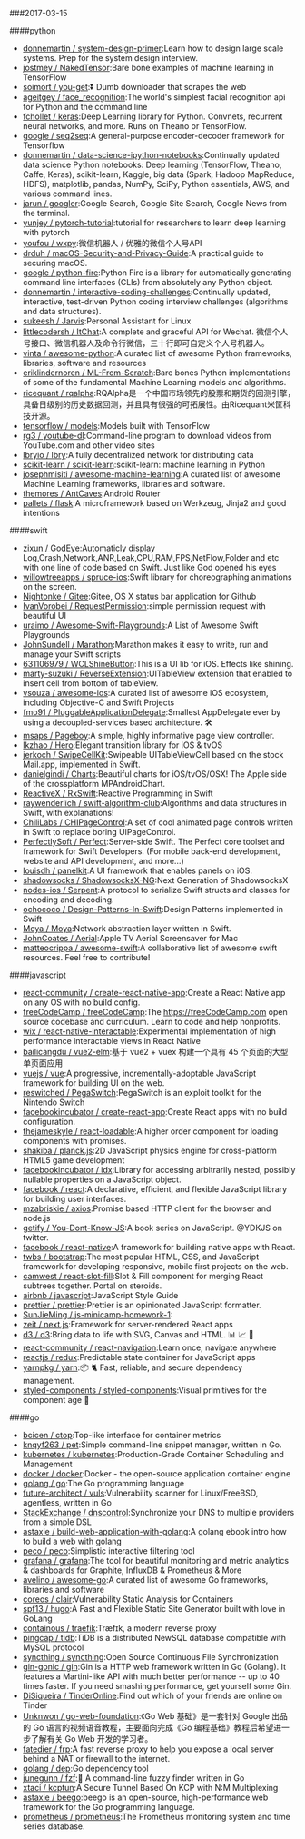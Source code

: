 ###2017-03-15

####python
* [donnemartin / system-design-primer](https://github.com/donnemartin/system-design-primer):Learn how to design large scale systems. Prep for the system design interview.
* [jostmey / NakedTensor](https://github.com/jostmey/NakedTensor):Bare bone examples of machine learning in TensorFlow
* [soimort / you-get](https://github.com/soimort/you-get):⏬ Dumb downloader that scrapes the web
* [ageitgey / face_recognition](https://github.com/ageitgey/face_recognition):The world's simplest facial recognition api for Python and the command line
* [fchollet / keras](https://github.com/fchollet/keras):Deep Learning library for Python. Convnets, recurrent neural networks, and more. Runs on Theano or TensorFlow.
* [google / seq2seq](https://github.com/google/seq2seq):A general-purpose encoder-decoder framework for Tensorflow
* [donnemartin / data-science-ipython-notebooks](https://github.com/donnemartin/data-science-ipython-notebooks):Continually updated data science Python notebooks: Deep learning (TensorFlow, Theano, Caffe, Keras), scikit-learn, Kaggle, big data (Spark, Hadoop MapReduce, HDFS), matplotlib, pandas, NumPy, SciPy, Python essentials, AWS, and various command lines.
* [jarun / googler](https://github.com/jarun/googler):Google Search, Google Site Search, Google News from the terminal.
* [yunjey / pytorch-tutorial](https://github.com/yunjey/pytorch-tutorial):tutorial for researchers to learn deep learning with pytorch
* [youfou / wxpy](https://github.com/youfou/wxpy):微信机器人 / 优雅的微信个人号API
* [drduh / macOS-Security-and-Privacy-Guide](https://github.com/drduh/macOS-Security-and-Privacy-Guide):A practical guide to securing macOS.
* [google / python-fire](https://github.com/google/python-fire):Python Fire is a library for automatically generating command line interfaces (CLIs) from absolutely any Python object.
* [donnemartin / interactive-coding-challenges](https://github.com/donnemartin/interactive-coding-challenges):Continually updated, interactive, test-driven Python coding interview challenges (algorithms and data structures).
* [sukeesh / Jarvis](https://github.com/sukeesh/Jarvis):Personal Assistant for Linux
* [littlecodersh / ItChat](https://github.com/littlecodersh/ItChat):A complete and graceful API for Wechat. 微信个人号接口、微信机器人及命令行微信，三十行即可自定义个人号机器人。
* [vinta / awesome-python](https://github.com/vinta/awesome-python):A curated list of awesome Python frameworks, libraries, software and resources
* [eriklindernoren / ML-From-Scratch](https://github.com/eriklindernoren/ML-From-Scratch):Bare bones Python implementations of some of the fundamental Machine Learning models and algorithms.
* [ricequant / rqalpha](https://github.com/ricequant/rqalpha):RQAlpha是一个中国市场领先的股票和期货的回测引擎，具备日级别的历史数据回测，并且具有很强的可拓展性。由Ricequant米筐科技开源。
* [tensorflow / models](https://github.com/tensorflow/models):Models built with TensorFlow
* [rg3 / youtube-dl](https://github.com/rg3/youtube-dl):Command-line program to download videos from YouTube.com and other video sites
* [lbryio / lbry](https://github.com/lbryio/lbry):A fully decentralized network for distributing data
* [scikit-learn / scikit-learn](https://github.com/scikit-learn/scikit-learn):scikit-learn: machine learning in Python
* [josephmisiti / awesome-machine-learning](https://github.com/josephmisiti/awesome-machine-learning):A curated list of awesome Machine Learning frameworks, libraries and software.
* [themores / AntCaves](https://github.com/themores/AntCaves):Android Router
* [pallets / flask](https://github.com/pallets/flask):A microframework based on Werkzeug, Jinja2 and good intentions

####swift
* [zixun / GodEye](https://github.com/zixun/GodEye):Automaticly display Log,Crash,Network,ANR,Leak,CPU,RAM,FPS,NetFlow,Folder and etc with one line of code based on Swift. Just like God opened his eyes
* [willowtreeapps / spruce-ios](https://github.com/willowtreeapps/spruce-ios):Swift library for choreographing animations on the screen.
* [Nightonke / Gitee](https://github.com/Nightonke/Gitee):Gitee, OS X status bar application for Github
* [IvanVorobei / RequestPermission](https://github.com/IvanVorobei/RequestPermission):simple permission request with beautiful UI
* [uraimo / Awesome-Swift-Playgrounds](https://github.com/uraimo/Awesome-Swift-Playgrounds):A List of Awesome Swift Playgrounds
* [JohnSundell / Marathon](https://github.com/JohnSundell/Marathon):Marathon makes it easy to write, run and manage your Swift scripts
* [631106979 / WCLShineButton](https://github.com/631106979/WCLShineButton):This is a UI lib for iOS. Effects like shining.
* [marty-suzuki / ReverseExtension](https://github.com/marty-suzuki/ReverseExtension):UITableView extension that enabled to insert cell from bottom of tableView.
* [vsouza / awesome-ios](https://github.com/vsouza/awesome-ios):A curated list of awesome iOS ecosystem, including Objective-C and Swift Projects
* [fmo91 / PluggableApplicationDelegate](https://github.com/fmo91/PluggableApplicationDelegate):Smallest AppDelegate ever by using a decoupled-services based architecture. 🛠
* [msaps / Pageboy](https://github.com/msaps/Pageboy):A simple, highly informative page view controller.
* [lkzhao / Hero](https://github.com/lkzhao/Hero):Elegant transition library for iOS & tvOS
* [jerkoch / SwipeCellKit](https://github.com/jerkoch/SwipeCellKit):Swipeable UITableViewCell based on the stock Mail.app, implemented in Swift.
* [danielgindi / Charts](https://github.com/danielgindi/Charts):Beautiful charts for iOS/tvOS/OSX! The Apple side of the crossplatform MPAndroidChart.
* [ReactiveX / RxSwift](https://github.com/ReactiveX/RxSwift):Reactive Programming in Swift
* [raywenderlich / swift-algorithm-club](https://github.com/raywenderlich/swift-algorithm-club):Algorithms and data structures in Swift, with explanations!
* [ChiliLabs / CHIPageControl](https://github.com/ChiliLabs/CHIPageControl):A set of cool animated page controls written in Swift to replace boring UIPageControl.
* [PerfectlySoft / Perfect](https://github.com/PerfectlySoft/Perfect):Server-side Swift. The Perfect core toolset and framework for Swift Developers. (For mobile back-end development, website and API development, and more…)
* [louisdh / panelkit](https://github.com/louisdh/panelkit):A UI framework that enables panels on iOS.
* [shadowsocks / ShadowsocksX-NG](https://github.com/shadowsocks/ShadowsocksX-NG):Next Generation of ShadowsocksX
* [nodes-ios / Serpent](https://github.com/nodes-ios/Serpent):A protocol to serialize Swift structs and classes for encoding and decoding.
* [ochococo / Design-Patterns-In-Swift](https://github.com/ochococo/Design-Patterns-In-Swift):Design Patterns implemented in Swift
* [Moya / Moya](https://github.com/Moya/Moya):Network abstraction layer written in Swift.
* [JohnCoates / Aerial](https://github.com/JohnCoates/Aerial):Apple TV Aerial Screensaver for Mac
* [matteocrippa / awesome-swift](https://github.com/matteocrippa/awesome-swift):A collaborative list of awesome swift resources. Feel free to contribute!

####javascript
* [react-community / create-react-native-app](https://github.com/react-community/create-react-native-app):Create a React Native app on any OS with no build config.
* [freeCodeCamp / freeCodeCamp](https://github.com/freeCodeCamp/freeCodeCamp):The https://freeCodeCamp.com open source codebase and curriculum. Learn to code and help nonprofits.
* [wix / react-native-interactable](https://github.com/wix/react-native-interactable):Experimental implementation of high performance interactable views in React Native
* [bailicangdu / vue2-elm](https://github.com/bailicangdu/vue2-elm):基于 vue2 + vuex 构建一个具有 45 个页面的大型单页面应用
* [vuejs / vue](https://github.com/vuejs/vue):A progressive, incrementally-adoptable JavaScript framework for building UI on the web.
* [reswitched / PegaSwitch](https://github.com/reswitched/PegaSwitch):PegaSwitch is an exploit toolkit for the Nintendo Switch
* [facebookincubator / create-react-app](https://github.com/facebookincubator/create-react-app):Create React apps with no build configuration.
* [thejameskyle / react-loadable](https://github.com/thejameskyle/react-loadable):A higher order component for loading components with promises.
* [shakiba / planck.js](https://github.com/shakiba/planck.js):2D JavaScript physics engine for cross-platform HTML5 game development
* [facebookincubator / idx](https://github.com/facebookincubator/idx):Library for accessing arbitrarily nested, possibly nullable properties on a JavaScript object.
* [facebook / react](https://github.com/facebook/react):A declarative, efficient, and flexible JavaScript library for building user interfaces.
* [mzabriskie / axios](https://github.com/mzabriskie/axios):Promise based HTTP client for the browser and node.js
* [getify / You-Dont-Know-JS](https://github.com/getify/You-Dont-Know-JS):A book series on JavaScript. @YDKJS on twitter.
* [facebook / react-native](https://github.com/facebook/react-native):A framework for building native apps with React.
* [twbs / bootstrap](https://github.com/twbs/bootstrap):The most popular HTML, CSS, and JavaScript framework for developing responsive, mobile first projects on the web.
* [camwest / react-slot-fill](https://github.com/camwest/react-slot-fill):Slot & Fill component for merging React subtrees together. Portal on steroids.
* [airbnb / javascript](https://github.com/airbnb/javascript):JavaScript Style Guide
* [prettier / prettier](https://github.com/prettier/prettier):Prettier is an opinionated JavaScript formatter.
* [SunJieMing / js-minicamp-homework-1](https://github.com/SunJieMing/js-minicamp-homework-1):
* [zeit / next.js](https://github.com/zeit/next.js):Framework for server-rendered React apps
* [d3 / d3](https://github.com/d3/d3):Bring data to life with SVG, Canvas and HTML. 📊 📈 🎉
* [react-community / react-navigation](https://github.com/react-community/react-navigation):Learn once, navigate anywhere
* [reactjs / redux](https://github.com/reactjs/redux):Predictable state container for JavaScript apps
* [yarnpkg / yarn](https://github.com/yarnpkg/yarn):📦 🐈 Fast, reliable, and secure dependency management.
* [styled-components / styled-components](https://github.com/styled-components/styled-components):Visual primitives for the component age 💅

####go
* [bcicen / ctop](https://github.com/bcicen/ctop):Top-like interface for container metrics
* [knqyf263 / pet](https://github.com/knqyf263/pet):Simple command-line snippet manager, written in Go.
* [kubernetes / kubernetes](https://github.com/kubernetes/kubernetes):Production-Grade Container Scheduling and Management
* [docker / docker](https://github.com/docker/docker):Docker - the open-source application container engine
* [golang / go](https://github.com/golang/go):The Go programming language
* [future-architect / vuls](https://github.com/future-architect/vuls):Vulnerability scanner for Linux/FreeBSD, agentless, written in Go
* [StackExchange / dnscontrol](https://github.com/StackExchange/dnscontrol):Synchronize your DNS to multiple providers from a simple DSL
* [astaxie / build-web-application-with-golang](https://github.com/astaxie/build-web-application-with-golang):A golang ebook intro how to build a web with golang
* [peco / peco](https://github.com/peco/peco):Simplistic interactive filtering tool
* [grafana / grafana](https://github.com/grafana/grafana):The tool for beautiful monitoring and metric analytics & dashboards for Graphite, InfluxDB & Prometheus & More
* [avelino / awesome-go](https://github.com/avelino/awesome-go):A curated list of awesome Go frameworks, libraries and software
* [coreos / clair](https://github.com/coreos/clair):Vulnerability Static Analysis for Containers
* [spf13 / hugo](https://github.com/spf13/hugo):A Fast and Flexible Static Site Generator built with love in GoLang
* [containous / traefik](https://github.com/containous/traefik):Træfɪk, a modern reverse proxy
* [pingcap / tidb](https://github.com/pingcap/tidb):TiDB is a distributed NewSQL database compatible with MySQL protocol
* [syncthing / syncthing](https://github.com/syncthing/syncthing):Open Source Continuous File Synchronization
* [gin-gonic / gin](https://github.com/gin-gonic/gin):Gin is a HTTP web framework written in Go (Golang). It features a Martini-like API with much better performance -- up to 40 times faster. If you need smashing performance, get yourself some Gin.
* [DiSiqueira / TinderOnline](https://github.com/DiSiqueira/TinderOnline):Find out which of your friends are online on Tinder
* [Unknwon / go-web-foundation](https://github.com/Unknwon/go-web-foundation):《Go Web 基础》是一套针对 Google 出品的 Go 语言的视频语音教程，主要面向完成《Go 编程基础》教程后希望进一步了解有关 Go Web 开发的学习者。
* [fatedier / frp](https://github.com/fatedier/frp):A fast reverse proxy to help you expose a local server behind a NAT or firewall to the internet.
* [golang / dep](https://github.com/golang/dep):Go dependency tool
* [junegunn / fzf](https://github.com/junegunn/fzf):🌸 A command-line fuzzy finder written in Go
* [xtaci / kcptun](https://github.com/xtaci/kcptun):A Secure Tunnel Based On KCP with N:M Multiplexing
* [astaxie / beego](https://github.com/astaxie/beego):beego is an open-source, high-performance web framework for the Go programming language.
* [prometheus / prometheus](https://github.com/prometheus/prometheus):The Prometheus monitoring system and time series database.
